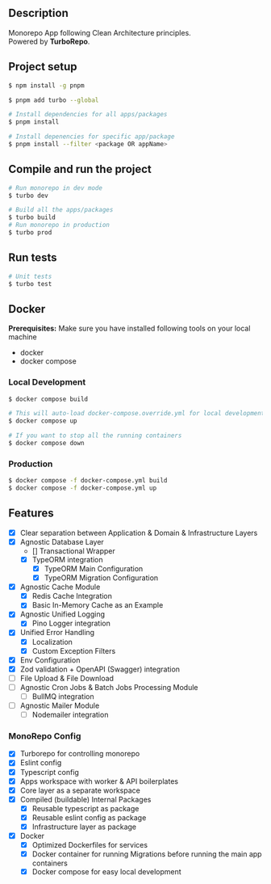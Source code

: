 ## Description

Monorepo App following Clean Architecture principles.\
Powered by **TurboRepo**.

## Project setup

```bash
$ npm install -g pnpm
```

```bash
$ pnpm add turbo --global

# Install dependencies for all apps/packages
$ pnpm install

# Install depenencies for specific app/package
$ pnpm install --filter <package OR appName>
```

## Compile and run the project

```bash
# Run monorepo in dev mode
$ turbo dev

# Build all the apps/packages
$ turbo build
# Run monorepo in production
$ turbo prod
```

## Run tests

```bash
# Unit tests
$ turbo test
```

## Docker

**Prerequisites:**
Make sure you have installed following tools on your local machine

- docker
- docker compose

### Local Development

```bash
$ docker compose build

# This will auto-load docker-compose.override.yml for local development
$ docker compose up

# If you want to stop all the running containers
$ docker compose down
```

### Production

```bash
$ docker compose -f docker-compose.yml build
$ docker compose -f docker-compose.yml up
```

## Features

- [x] Clear separation between Application & Domain & Infrastructure Layers
- [x] Agnostic Database Layer
  - [] Transactional Wrapper
  - [x] TypeORM integration
    - [x] TypeORM Main Configuration
    - [x] TypeORM Migration Configuration
- [x] Agnostic Cache Module
  - [x] Redis Cache Integration
  - [x] Basic In-Memory Cache as an Example
- [x] Agnostic Unified Logging
  - [x] Pino Logger integration
- [x] Unified Error Handling
  - [x] Localization
  - [x] Custom Exception Filters
- [x] Env Configuration
- [x] Zod validation + OpenAPI (Swagger) integration
- [ ] File Upload & File Download
- [ ] Agnostic Cron Jobs & Batch Jobs Processing Module
  - [ ] BullMQ integration
- [ ] Agnostic Mailer Module
  - [ ] Nodemailer integration

### MonoRepo Config

- [x] Turborepo for controlling monorepo
- [x] Eslint config
- [x] Typescript config
- [x] Apps workspace with worker & API boilerplates
- [x] Core layer as a separate workspace
- [x] Compiled (buildable) Internal Packages
  - [x] Reusable typescript as package
  - [x] Reusable eslint config as package
  - [x] Infrastructure layer as package
- [x] Docker
  - [x] Optimized Dockerfiles for services
  - [x] Docker container for running Migrations before running the main app containers
  - [x] Docker compose for easy local development
